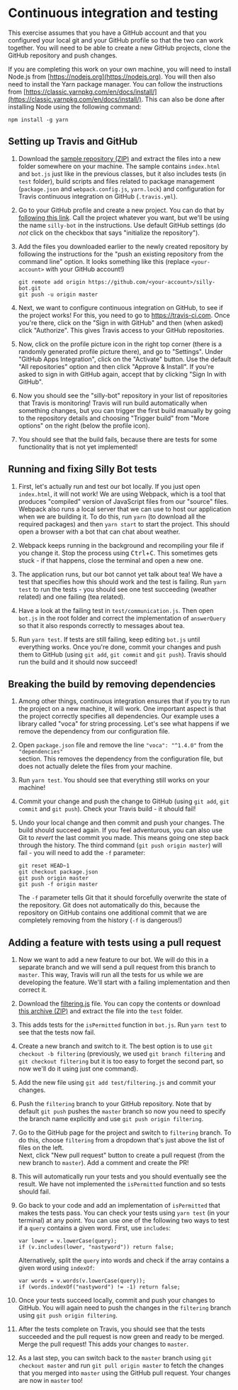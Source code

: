 # Continuous integration and testing

This exercise assumes that you have a GitHub account and that you configured your local git and
your GitHub profile so that the two can work together. You will need to be able to create a new
GitHub projects, clone the GitHub repository and push changes.

If you are completing this work on your own machine, you will need to install Node.js from 
[https://nodejs.org](https://nodejs.org). You will then also need to install the Yarn package manager.
You can follow the instructions from [https://classic.yarnpkg.com/en/docs/install/](https://classic.yarnpkg.com/en/docs/install/).
This can also be done after installing Node using the following command:

    npm install -g yarn


## Setting up Travis and GitHub

1.  Download the [sample repository (ZIP)][zip] and extract the files into a new folder
    somewhere on your machine. The sample contains `index.html` and `bot.js` just like in
    the previous classes, but it also includes tests (in `test` folder), build scripts and
    files related to package management (`package.json` and `webpack.config.js`, `yarn.lock`)
    and configuration for Travis continuous integration on GitHub (`.travis.yml`).

2.  Go to your GitHub profile and create a new project. You can do that by [following
    this link](https://github.com/new). Call the project whatever you want, but we'll be using
    the name `silly-bot` in the instructions. Use default GitHub settings (do _not_ click on
    the checkbox that says "initialize the repository").

3.  Add the files you downloaded earlier to the newly created repository by following the
    instructions for the "push an existing repository from the command line" option. It looks
    something like this (replace `<your-account>` with your GitHub account!)

        git remote add origin https://github.com/<your-account>/silly-bot.git
        git push -u origin master

4.  Next, we want to configure continuous integration on GitHub, to see if the project works!
    For this, you need to go to https://travis-ci.com. Once you're there, click on the
    "Sign in with GitHub" and then (when asked) click "Authorize". This gives Travis access
    to your GitHub repositories.

5.  Now, click on the profile picture icon in the right top corner (there is a randomly
    generated profile picture there), and go to "Settings". Under "GitHub Apps Integration",
    click on the "Activate" button. Use the default "All repositories" option and then
    click "Approve & Install". If you're asked to sign in with GitHub again, accept that by
    clicking "Sign In with GitHub".

6.  Now you should see the "silly-bot" repository in your list of repositories that Travis
    is monitoring! Travis will run build automatically when something changes, but you
    can trigger the first build manually by going to the repository details and choosing
    "Trigger build" from "More options" on the right (below the profile icon).

7.  You should see that the build fails, because there are tests for some functionality that
    is not yet implemented!

## Running and fixing Silly Bot tests

1.  First, let's actually run and test our bot locally. If you just open `index.html`, it
    will not work! We are using Webpack, which is a tool that produces "compiled" version
    of JavaScript files from our "source" files. Webpack also runs a local server that we
    can use to host our application when we are building it. To do this, run `yarn` (to
    download all the required packages) and then `yarn start` to start the project. This
    should open a browser with a bot that can chat about weather.

2.  Webpack keeps running in the background and recompiling your file if you change it.
    Stop the process using <kbd>Ctrl</kbd>+<kbd>C</kbd>. This sometimes gets stuck - if that
    happens, close the terminal and open a new one.

3.  The application runs, but our bot cannot yet talk about tea! We have a test that
    specifies how this should work and the test is failing. Run `yarn test` to run the tests -
    you should see one test succeeding (weather related) and one failing (tea related).

4.  Have a look at the failing test in `test/communication.js`. Then open `bot.js` in the
    root folder and correct the implementation of `answerQuery` so that it also responds
    correctly to messages about tea.

5.  Run `yarn test`. If tests are still failing, keep editing `bot.js` until everything works.
    Once you're done, commit your changes and push them to GitHub (using `git add`, `git commit`
    and `git push`). Travis should run the build and it should now succeed!

## Breaking the build by removing dependencies

1.  Among other things, continuous integration ensures that if you try to run the project on
    a new machine, it will work. One important aspect is that the project correctly specifies
    all dependencies. Our example uses a library called "voca" for string processing. Let's
    see what happens if we remove the dependency from our configuration file.

2.  Open `package.json` file and remove the line `"voca": "^1.4.0"` from the `"dependencies"`  
    section. This removes the dependency from the configuration file, but does not actually
    delete the files from your machine.

3.  Run `yarn test`. You should see that everything still works on your machine!

4.  Commit your change and push the change to GitHub (using `git add`, `git commit` and
    `git push`). Check your Travis build - it should fail!

5.  Undo your local change and then commit and push your changes. The build should succeed
    again. If you feel adventurous, you can also use Git to _revert_ the last commit you
    made. This means going one step back through the history. The third command
    (`git push origin master`) will fail - you will need to add the `-f` parameter:

        git reset HEAD~1
        git checkout package.json
        git push origin master
        git push -f origin master

    The `-f` parameter tells Git that it should forcefully overwrite the state of the
    repository. Git does not automatically do this, because the repository on GitHub
    contains one additional commit that we are completely removing from the history
    (`-f` is dangerous!)

## Adding a feature with tests using a pull request

1.  Now we want to add a new feature to our bot. We will do this in a separate branch
    and we will send a pull request from this branch to `master`. This way, Travis will
    run all the tests for us while we are developing the feature. We'll start with a
    failing implementation and then correct it.

2.  Download the [filtering.js][filteringjs] file. You can copy the contents or download
    [this archive (ZIP)][filtering] and extract the file into the `test` folder.

3.  This adds tests for the `isPermitted` function in `bot.js`. Run `yarn test` to see
    that the tests now fail.

4.  Create a new branch and switch to it. The best option is to use `git checkout -b filtering`
    (previously, we used `git branch filtering` and `git checkout filtering` but it is
    too easy to forget the second part, so now we'll do it using just one command).

5.  Add the new file using `git add test/filtering.js` and commit your changes.

6.  Push the `filtering` branch to your GitHub repository. Note that by default `git push`
    pushes the `master` branch so now you need to specify the branch name explicitly and
    use `git push origin filtering`.

7.  Go to the GitHub page for the project and switch to `filtering` branch. To do this,
    choose `filtering` from a dropdown that's just above the list of files on the left.    
    Next, click "New pull request" button to create a pull request (from the new branch
    to `master`). Add a comment and create the PR!

8.  This will automatically run your tests and you should eventually see the result.
    We have not implemented the `isPermitted` function and so tests should fail.

9.  Go back to your code and add an implementation of `isPermitted` that makes the tests
    pass. You can check your tests using `yarn test` (in your terminal) at any point.
    You can use one of the following two ways to test if a `query` contains a given word.
    First, use `includes`:

        var lower = v.lowerCase(query);
        if (v.includes(lower, "nastyword")) return false;

    Alternatively, split the `query` into words and check if the array contains a given
    word using `indexOf`:

        var words = v.words(v.lowerCase(query));
        if (words.indexOf("nastyword") != -1) return false;

10. Once your tests succeed locally, commit and push your changes to GitHub. You will
    again need to push the changes in the `filtering` branch using
    `git push origin filtering`.

11. After the tests complete on Travis, you should see that the tests succeeded and the
    pull request is now green and ready to be merged. Merge the pull request! This adds
    your changes to `master`.

12. As a last step, you can switch back to the `master` branch using `git checkout master`
    and run `git pull origin master` to fetch the changes that you merged into `master`
    using the GitHub pull request. Your changes are now in `master` too!

[zip]:  https://github.com/tpetricek/Teaching/blob/master/software-engineering-classes/continuous-integration/silly-bot.zip?raw=true
[filtering]:  https://github.com/tpetricek/Teaching/blob/master/software-engineering-classes/continuous-integration/filtering.zip?raw=true
[filteringjs]: https://github.com/tpetricek/Teaching/blob/master/software-engineering-classes/continuous-integration/filtering.js
